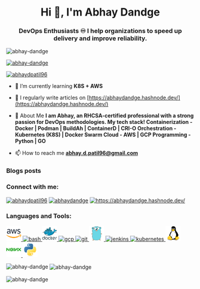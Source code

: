 <h1 align="center">Hi 👋, I'm Abhay Dandge</h1>
<h3 align="center">DevOps Enthusiasts ♾️ I help organizations to speed up delivery and improve reliability.</h3>

<p align="left"> <img src="https://komarev.com/ghpvc/?username=abhay-dandge&label=Profile%20views&color=0e75b6&style=flat" alt="abhay-dandge" /> </p>

<p align="left"> <a href="https://github.com/ryo-ma/github-profile-trophy"><img src="https://github-profile-trophy.vercel.app/?username=abhay-dandge" alt="abhay-dandge" /></a> </p>

<p align="left"> <a href="https://twitter.com/abhaydpatil96" target="blank"><img src="https://img.shields.io/twitter/follow/abhaydpatil96?logo=twitter&style=for-the-badge" alt="abhaydpatil96" /></a> </p>

- 🌱 I’m currently learning **K8S + AWS**

- 📝 I regularly write articles on [https://abhaydandge.hashnode.dev/](https://abhaydandge.hashnode.dev/)

- 💬 About Me **I am Abhay, an RHCSA-certified professional with a strong passion for DevOps methodologies. My tech stack! Containerization - Docker | Podman | BuildAh | ContainerD | CRI-O Orchestration - Kubernetes (K8S) | Docker Swarm Cloud - AWS | GCP Programming - Python | GO**

- 📫 How to reach me **abhay.d.patil96@gmail.com**

### Blogs posts
<!-- BLOG-POST-LIST:START -->
<!-- BLOG-POST-LIST:END -->

<h3 align="left">Connect with me:</h3>
<p align="left">
<a href="https://twitter.com/abhaydpatil96" target="blank"><img align="center" src="https://raw.githubusercontent.com/rahuldkjain/github-profile-readme-generator/master/src/images/icons/Social/twitter.svg" alt="abhaydpatil96" height="30" width="40" /></a>
<a href="https://linkedin.com/in/abhaydandge" target="blank"><img align="center" src="https://raw.githubusercontent.com/rahuldkjain/github-profile-readme-generator/master/src/images/icons/Social/linked-in-alt.svg" alt="abhaydandge" height="30" width="40" /></a>
<a href="/https://abhaydandge.hashnode.dev/" target="blank"><img align="center" src="https://raw.githubusercontent.com/rahuldkjain/github-profile-readme-generator/master/src/images/icons/Social/rss.svg" alt="https://abhaydandge.hashnode.dev/" height="30" width="40" /></a>
</p>

<h3 align="left">Languages and Tools:</h3>
<p align="left"> <a href="https://aws.amazon.com" target="_blank" rel="noreferrer"> <img src="https://raw.githubusercontent.com/devicons/devicon/master/icons/amazonwebservices/amazonwebservices-original-wordmark.svg" alt="aws" width="40" height="40"/> </a> <a href="https://www.gnu.org/software/bash/" target="_blank" rel="noreferrer"> <img src="https://www.vectorlogo.zone/logos/gnu_bash/gnu_bash-icon.svg" alt="bash" width="40" height="40"/> </a> <a href="https://www.docker.com/" target="_blank" rel="noreferrer"> <img src="https://raw.githubusercontent.com/devicons/devicon/master/icons/docker/docker-original-wordmark.svg" alt="docker" width="40" height="40"/> </a> <a href="https://cloud.google.com" target="_blank" rel="noreferrer"> <img src="https://www.vectorlogo.zone/logos/google_cloud/google_cloud-icon.svg" alt="gcp" width="40" height="40"/> </a> <a href="https://git-scm.com/" target="_blank" rel="noreferrer"> <img src="https://www.vectorlogo.zone/logos/git-scm/git-scm-icon.svg" alt="git" width="40" height="40"/> </a> <a href="https://golang.org" target="_blank" rel="noreferrer"> <img src="https://raw.githubusercontent.com/devicons/devicon/master/icons/go/go-original.svg" alt="go" width="40" height="40"/> </a> <a href="https://www.jenkins.io" target="_blank" rel="noreferrer"> <img src="https://www.vectorlogo.zone/logos/jenkins/jenkins-icon.svg" alt="jenkins" width="40" height="40"/> </a> <a href="https://kubernetes.io" target="_blank" rel="noreferrer"> <img src="https://www.vectorlogo.zone/logos/kubernetes/kubernetes-icon.svg" alt="kubernetes" width="40" height="40"/> </a> <a href="https://www.linux.org/" target="_blank" rel="noreferrer"> <img src="https://raw.githubusercontent.com/devicons/devicon/master/icons/linux/linux-original.svg" alt="linux" width="40" height="40"/> </a> <a href="https://www.nginx.com" target="_blank" rel="noreferrer"> <img src="https://raw.githubusercontent.com/devicons/devicon/master/icons/nginx/nginx-original.svg" alt="nginx" width="40" height="40"/> </a> <a href="https://www.python.org" target="_blank" rel="noreferrer"> <img src="https://raw.githubusercontent.com/devicons/devicon/master/icons/python/python-original.svg" alt="python" width="40" height="40"/> </a> </p>

<p><img align="left" src="https://github-readme-stats.vercel.app/api/top-langs?username=abhay-dandge&show_icons=true&locale=en&layout=compact" alt="abhay-dandge" /></p>

<p>&nbsp;<img align="center" src="https://github-readme-stats.vercel.app/api?username=abhay-dandge&show_icons=true&locale=en" alt="abhay-dandge" /></p>

<p><img align="center" src="https://github-readme-streak-stats.herokuapp.com/?user=abhay-dandge&" alt="abhay-dandge" /></p>

